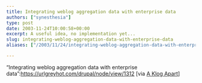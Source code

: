 ```yaml
---
title: Integrating weblog aggregation data with enterprise data
authors: ["synesthesia"]
type: post
date: 2003-11-24T10:00:58+00:00
excerpt: A useful idea, no implementation yet...
slug: integrating-weblog-aggregation-data-with-enterprise-data 
aliases: ["/2003/11/24/integrating-weblog-aggregation-data-with-enterprise-data"]

---
```

&#8220;Integrating weblog aggregation data with enterprise data&#8221;:https://urlgreyhot.com/drupal/node/view/1312 [via [A Klog Apart][1]]

 [1]: https://dijest.com/aka/